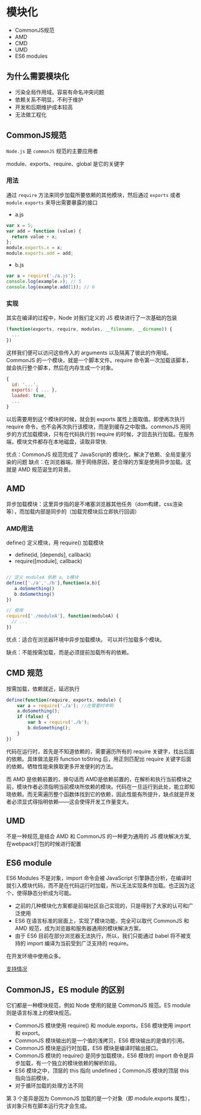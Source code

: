 # 模块化

- CommonJS规范
- AMD
- CMD
- UMD
- ES6 modules

## 为什么需要模块化

- 污染全局作用域。容易有命名冲突问题
- 依赖关系不明显，不利于维护
- 开发和后期维护成本较高
- 无法做工程化

## CommonJS规范

`Node.js` 是 `commonJS` 规范的主要应用者

module、exports、require、global 是它的关键字

### 用法

通过 `require` 方法来同步加载所要依赖的其他模块，然后通过 `exports` 或者 `module.exports` 来导出需要暴露的接口

- a.js

```js
var x = 5;
var add = function (value) {
  return value + x;
};
module.exports.x = x;
module.exports.add = add;
```

- b.js

```js
var a = require('./a.js');
console.log(example.x); // 5
console.log(example.add(1)); // 6
```

### 实现

其实在编译的过程中，Node 对我们定义的 JS 模块进行了一次基础的包装

```js
(function(exports, require, modules, __filename, __dirname)) {
  ...
})
```

这样我们便可以访问这些传入的 arguments 以及隔离了彼此的作用域。
CommonJS 的一个模块，就是一个脚本文件。require 命令第一次加载该脚本，就会执行整个脚本，然后在内存生成一个对象。

```js
{
  id: '...',
  exports: { ... },
  loaded: true,
  ...
}
```

以后需要用到这个模块的时候，就会到 exports 属性上面取值。即使再次执行 require 命令，也不会再次执行该模块，而是到缓存之中取值。commonJS 用同步的方式加载模块，只有在代码执行到 require 的时候，才回去执行加载。在服务端，模块文件都存在本地磁盘，读取非常快.

优点：CommonJS 规范完成了 JavaScript的 模块化，解决了依赖、全局变量污染的问题
缺点：在浏览器端，限于网络原因，更合理的方案是使用异步加载。这就是 AMD 规范诞生的背景。

## AMD

异步加载模块：这里异步指的是不堵塞浏览器其他任务（dom构建，css渲染等），而加载内部是同步的（加载完模块后立即执行回调）

### AMD用法

define() 定义模块，用 require() 加载模块

- define(id, [depends], callback)
- require([module], callback)

```js

// 定义 moduleA 依赖 a, b模块
define(['./a','./b'],function(a,b){
   a.doSomething()
   b.doSomething()
}) 

// 使用
require(['./moduleA'], function(moduleA) {
  // ...
})
```

优点：适合在浏览器环境中异步加载模块。 可以并行加载多个模块。

缺点：不能按需加载，而是必须提前加载所有的依赖。

## CMD 规范

按需加载，依赖就近，延迟执行

```js
define(function(require, exports, module) {
    var a = require('./a'); //在需要时申明
    a.doSomething();
    if (false) {
        var b = require('./b');
        b.doSomething();
    }
})
```

代码在运行时，首先是不知道依赖的，需要遍历所有的 require 关键字，找出后面的依赖。具体做法是将 function toString 后，用正则匹配出 require 关键字后面的依赖。牺牲性能来换取更多开发便利的方法。

而 AMD 是依赖前置的，换句话而 AMD是依赖前置的，在解析和执行当前模块之前，模块作者必须指明当前模块所依赖的模块。代码在一旦运行到此处，能立即知晓依赖。而无需遍历整个函数体找到它的依赖，因此性能有所提升，缺点就是开发者必须显式得指明依赖——这会使得开发工作量变大。

## UMD

不是一种规范,是结合 AMD 和 CommonJS 的一种更为通用的 JS 模块解决方案,在webpack打包的时候进行配置

## ES6 module

ES6 Modules 不是对象，import 命令会被 JavaScript 引擎静态分析，在编译时就引入模块代码，而不是在代码运行时加载，所以无法实现条件加载。也正因为这个，使得静态分析成为可能。

- 之前的几种模块化方案都是前端社区自己实现的，只是得到了大家的认可和广泛使用
- ES6 在语言标准的层面上，实现了模块功能，完全可以取代 CommonJS 和 AMD 规范，成为浏览器和服务器通用的模块解决方案。
- 由于 ES6 目前在部分浏览器无法执行，所以，我们只能通过 babel 将不被支持的 import 编译为当前受到广泛支持的 require。

在开发环境中使用众多。

[支持情况](http://kangax.github.io/compat-table/es6/)

## CommonJS，ES module 的区别

它们都是一种模块规范，例如 Node 使用的就是 CommonJS 规范。ES module 则是语言标准上的模块规范。

- CommonJS 模块使用 require() 和 module.exports，ES6 模块使用 import和 export。
- CommonJS 模块输出的是一个值的浅拷贝，ES6 模块输出的是值的引用。
- CommonJS 模块是运行时加载，ES6 模块是编译时输出接口。
- CommonJS 模块的 require() 是同步加载模块，ES6 模块的 import 命令是异步加载，有一个独立的模块依赖的解析阶段。
- ES6 模块之中，顶层的 this 指向 undefined；CommonJS 模块的顶层 this 指向当前模块，
- 对于循环加载的处理方法不同

第 3 个差异是因为 CommonJS 加载的是一个对象（即 module.exports 属性），该对象只有在脚本运行完才会生成。
